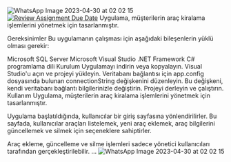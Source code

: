 ![WhatsApp Image 2023-04-30 at 02 02 15](https://user-images.githubusercontent.com/118459085/235375362-f4215db4-332f-496c-b193-89419ae824c4.jpeg)
[![Review Assignment Due Date](https://classroom.github.com/assets/deadline-readme-button-24ddc0f5d75046c5622901739e7c5dd533143b0c8e959d652212380cedb1ea36.svg)](https://classroom.github.com/a/QA5O9x4M)
Uygulama, müşterilerin araç kiralama işlemlerini yönetmek için tasarlanmıştır.

Gereksinimler
Bu uygulamanın çalışması için aşağıdaki bileşenlerin yüklü olması gerekir:

Microsoft SQL Server
Microsoft Visual Studio
.NET Framework
C# programlama dili
Kurulum
Uygulamayı indirin veya kopyalayın.
Visual Studio'u açın ve projeyi yükleyin.
Veritabanı bağlantısı için app.config dosyasında bulunan connectionString değişkenini düzenleyin. Bu değişkeni, kendi veritabanı bağlantı bilgilerinizle değiştirin.
Projeyi derleyin ve çalıştırın.
Kullanım
Uygulama, müşterilerin araç kiralama işlemlerini yönetmek için tasarlanmıştır.

Uygulama başlatıldığında, kullanıcılar bir giriş sayfasına yönlendirilirler. Bu sayfada, kullanıcılar araçları listelemek, yeni araç eklemek, araç bilgilerini güncellemek ve silmek için seçeneklere sahiptirler.

Araç ekleme, güncelleme ve silme işlemleri sadece yönetici kullanıcıları tarafından gerçekleştirilebilir.
...
![WhatsApp Image 2023-04-30 at 02 02 15](https://user-images.githubusercontent.com/118459085/235375369-e6ae802e-d852-456b-a249-2d3b0d33e725.jpeg)
